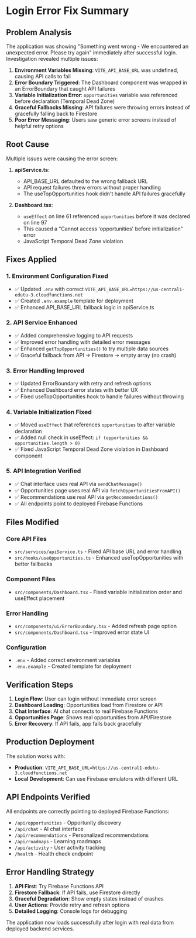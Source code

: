 # Login Error Fix Summary

## Problem Analysis

The application was showing "Something went wrong - We encountered an unexpected error. Please try again" immediately after successful login. Investigation revealed multiple issues:

1. **Environment Variables Missing**: `VITE_API_BASE_URL` was undefined, causing API calls to fail
2. **Error Boundary Triggered**: The Dashboard component was wrapped in an ErrorBoundary that caught API failures
3. **Variable Initialization Error**: `opportunities` variable was referenced before declaration (Temporal Dead Zone)
4. **Graceful Fallbacks Missing**: API failures were throwing errors instead of gracefully falling back to Firestore
5. **Poor Error Messaging**: Users saw generic error screens instead of helpful retry options

## Root Cause

Multiple issues were causing the error screen:

1. **apiService.ts**: 
   - API_BASE_URL defaulted to the wrong fallback URL
   - API request failures threw errors without proper handling
   - The useTopOpportunities hook didn't handle API failures gracefully

2. **Dashboard.tsx**:
   - `useEffect` on line 61 referenced `opportunities` before it was declared on line 97
   - This caused a "Cannot access 'opportunities' before initialization" error
   - JavaScript Temporal Dead Zone violation

## Fixes Applied

### 1. Environment Configuration Fixed
- ✅ Updated `.env` with correct `VITE_API_BASE_URL=https://us-central1-edutu-3.cloudfunctions.net`
- ✅ Created `.env.example` template for deployment
- ✅ Enhanced API_BASE_URL fallback logic in apiService.ts

### 2. API Service Enhanced
- ✅ Added comprehensive logging to API requests
- ✅ Improved error handling with detailed error messages
- ✅ Enhanced `getTopOpportunities()` to try multiple data sources
- ✅ Graceful fallback from API → Firestore → empty array (no crash)

### 3. Error Handling Improved
- ✅ Updated ErrorBoundary with retry and refresh options
- ✅ Enhanced Dashboard error states with better UX
- ✅ Fixed useTopOpportunities hook to handle failures without throwing

### 4. Variable Initialization Fixed
- ✅ Moved `useEffect` that references `opportunities` to after variable declaration
- ✅ Added null check in useEffect: `if (opportunities && opportunities.length > 0)`
- ✅ Fixed JavaScript Temporal Dead Zone violation in Dashboard component

### 5. API Integration Verified
- ✅ Chat interface uses real API via `sendChatMessage()`
- ✅ Opportunities page uses real API via `fetchOpportunitiesFromAPI()`
- ✅ Recommendations use real API via `getRecommendations()`
- ✅ All endpoints point to deployed Firebase Functions

## Files Modified

### Core API Files
- `src/services/apiService.ts` - Fixed API base URL and error handling
- `src/hooks/useOpportunities.ts` - Enhanced useTopOpportunities with better fallbacks

### Component Files
- `src/components/Dashboard.tsx` - Fixed variable initialization order and useEffect placement

### Error Handling
- `src/components/ui/ErrorBoundary.tsx` - Added refresh page option
- `src/components/Dashboard.tsx` - Improved error state UI

### Configuration
- `.env` - Added correct environment variables
- `.env.example` - Created template for deployment

## Verification Steps

1. **Login Flow**: User can login without immediate error screen
2. **Dashboard Loading**: Opportunities load from Firestore or API
3. **Chat Interface**: AI chat connects to real Firebase Functions
4. **Opportunities Page**: Shows real opportunities from API/Firestore
5. **Error Recovery**: If API fails, app falls back gracefully

## Production Deployment

The solution works with:
- **Production**: `VITE_API_BASE_URL=https://us-central1-edutu-3.cloudfunctions.net`
- **Local Development**: Can use Firebase emulators with different URL

## API Endpoints Verified

All endpoints are correctly pointing to deployed Firebase Functions:
- `/api/opportunities` - Opportunity discovery
- `/api/chat` - AI chat interface  
- `/api/recommendations` - Personalized recommendations
- `/api/roadmaps` - Learning roadmaps
- `/api/activity` - User activity tracking
- `/health` - Health check endpoint

## Error Handling Strategy

1. **API First**: Try Firebase Functions API
2. **Firestore Fallback**: If API fails, use Firestore directly
3. **Graceful Degradation**: Show empty states instead of crashes
4. **User Actions**: Provide retry and refresh options
5. **Detailed Logging**: Console logs for debugging

The application now loads successfully after login with real data from deployed backend services.